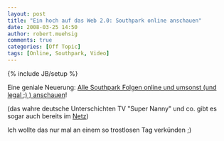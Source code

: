 ```yaml
---
layout: post
title: "Ein hoch auf das Web 2.0: Southpark online anschauen"
date: 2008-03-25 14:50
author: robert.muehsig
comments: true
categories: [Off Topic]
tags: [Online, Southpark, Video]
---
```

{% include JB/setup %}
<p>Eine geniale Neuerung: <a href="http://www.southparkstudios.com/episodes/">Alle Southpark Folgen online und umsonst (und legal ;) ) anschauen</a>!</p> <p>(das wahre deutsche Unterschichten TV "Super Nanny" und co. gibt es sogar auch bereits im <a href="http://rtl-now.rtl.de/">Netz</a>)</p> <p>Ich wollte das nur mal an einem so trostlosen Tag verkünden ;)</p>
